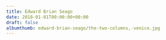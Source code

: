 ```yaml
---
title: Edward Brian Seago
date: 2018-01-01T00:00:00+00:00
draft: false
albumthumb: edward-brian-seago/the-two-columns,-venice.jpg
---
```

